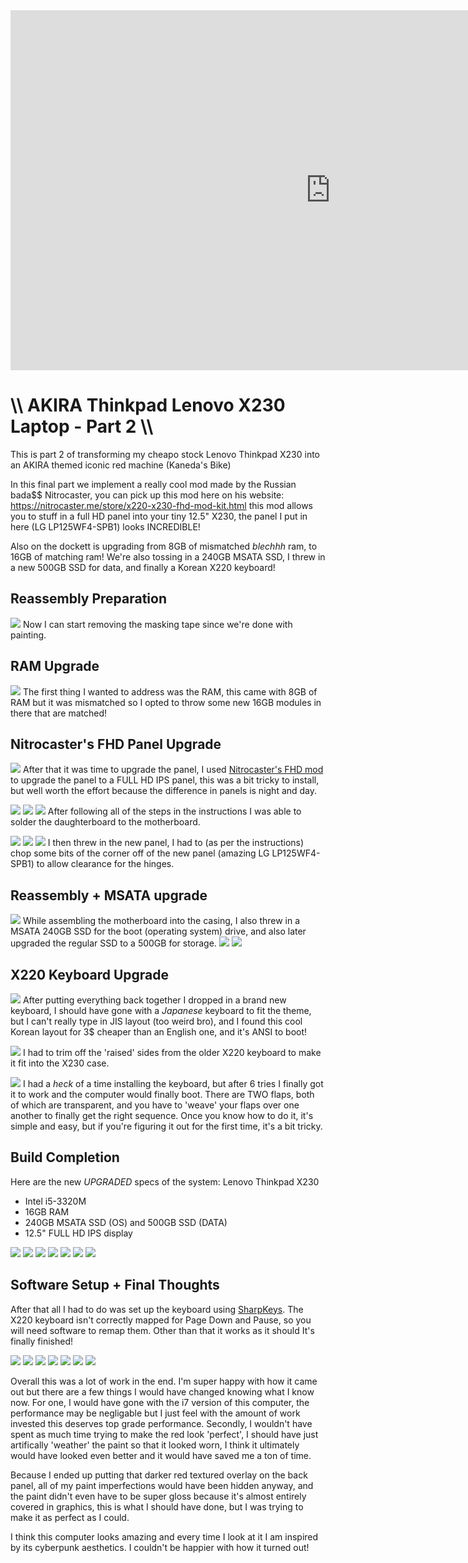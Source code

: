 <iframe width="1024" height="576" src="https://www.youtube.com/embed/vVhLR11Bf6c" title="YouTube video player" frameborder="0" allow="accelerometer; autoplay; clipboard-write; encrypted-media; gyroscope; picture-in-picture" allowfullscreen></iframe>

# \\\ AKIRA Thinkpad Lenovo X230 Laptop - Part 2 \\\

This is part 2 of transforming my cheapo stock Lenovo Thinkpad X230 into an AKIRA themed iconic red machine (Kaneda's Bike)

In this final part we implement a really cool mod made by the Russian bada$$ Nitrocaster, you can pick up this mod here on his website: https://nitrocaster.me/store/x220-x230-fhd-mod-kit.html this mod allows you to stuff in a full HD panel into your tiny 12.5" X230, the panel I put in here (LG LP125WF4-SPB1) looks INCREDIBLE!

Also on the dockett is upgrading from 8GB of mismatched *blechhh* ram, to 16GB of matching ram! We're also tossing in a 240GB MSATA SSD, I threw in a new 500GB SSD for data, and finally a Korean X220 keyboard!

## Reassembly Preparation 

![](01_230.jpg)
Now I can start removing the masking tape since we're done with painting. 

## RAM Upgrade

![](02_230.jpg)
The first thing I wanted to address was the RAM, this came with 8GB of RAM but it was mismatched so I opted to throw some new 16GB modules in there that are matched!

## Nitrocaster's FHD Panel Upgrade

![](03_230.jpg)
After that it was time to upgrade the panel, I used [Nitrocaster's FHD mod](https://nitrocaster.me/store/x220-x230-fhd-mod-kit.html) to upgrade the panel to a FULL HD IPS panel, this was a bit tricky to install, but well worth the effort because the difference in panels is night and day. 

![](04_230.jpg)
![](05_230.jpg)
![](06_230.jpg)
After following all of the steps in the instructions I was able to solder the daughterboard to the motherboard.

![](07_230.jpg)
![](08_230.jpg)
![](09_230.jpg)
I then threw in the new panel, I had to (as per the instructions) chop some bits of the corner off of the new panel (amazing LG LP125WF4-SPB1) to allow clearance for the hinges. 

## Reassembly + MSATA upgrade

![](10_230.jpg)
While assembling the motherboard into the casing, I also threw in a MSATA 240GB SSD for the boot (operating system) drive, and also later upgraded the regular SSD to a 500GB for storage. 
![](11_230.jpg)
![](12_230.jpg)

## X220 Keyboard Upgrade

![](13_230.jpg)
After putting everything back together I dropped in a brand new keyboard, I should have gone with a *Japanese* keyboard to fit the theme, but I can't really type in JIS layout (too weird bro), and I found this cool Korean layout for 3$ cheaper than an English one, and it's ANSI to boot! 

![](14_230.jpg)
I had to trim off the 'raised' sides from the older X220 keyboard to make it fit into the X230 case.

![](15_230.jpg)
I had a *heck* of a time installing the keyboard, but after 6 tries I finally got it to work and the computer would finally boot. There are TWO flaps, both of which are transparent, and you have to 'weave' your flaps over one another to finally get the right sequence. Once you know how to do it, it's simple and easy, but if you're figuring it out for the first time, it's a bit tricky. 

## Build Completion

Here are the new *UPGRADED* specs of the system:
Lenovo Thinkpad X230
- Intel i5-3320M
- 16GB RAM
- 240GB MSATA SSD (OS) and 500GB SSD (DATA)
- 12.5" FULL HD IPS display

![](16_230.jpg)
![](17_230.jpg)
![](18_230.jpg)
![](19_230.jpg)
![](20_230.jpg)
![](21_230.jpg)
![](22_230.jpg)

## Software Setup + Final Thoughts

After that all I had to do was set up the keyboard using [SharpKeys](https://www.randyrants.com/category/sharpkeys/). The X220 keyboard isn't correctly mapped for Page Down and Pause, so you will need software to remap them. Other than that it works as it should It's finally finished! 

![](23_230.jpg)
![](24_230.jpg)
![](25_230.jpg)
![](26_230.jpg)
![](27_230.jpg)
![](28_230.jpg)
![](29_230.jpg)

Overall this was a lot of work in the end. I'm super happy with how it came out but there are a few things I would have changed knowing what I know now. For one, I would have gone with the i7 version of this computer, the performance may be negligable but I just feel with the amount of work invested this deserves top grade performance. Secondly, I wouldn't have spent as much time trying to make the red look 'perfect', I should have just artifically 'weather' the paint so that it looked worn, I think it ultimately would have looked even better and it would have saved me a ton of time. 

Because I ended up putting that darker red textured overlay on the back panel, all of my paint imperfections would have been hidden anyway, and the paint didn't even have to be super gloss because it's almost entirely covered in graphics, this is what I should have done, but I was trying to make it as perfect as I could. 

I think this computer looks amazing and every time I look at it I am inspired by its cyberpunk aesthetics. I couldn't be happier with how it turned out! 
